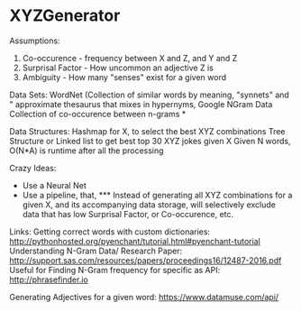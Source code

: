 # XYZGenerator

Assumptions: 

1. Co-occurence - frequency between X and Z, and Y and Z
2. Surprisal Factor - How uncommon an adjective Z is
3. Ambiguity - How many "senses" exist for a given word

Data Sets: 
WordNet (Collection of similar words by meaning, "synnets" and "
	approximate thesaurus that mixes in hypernyms, 
Google NGram Data
	Collection of co-occurence between n-grams
	* 
	

Data Structures:
Hashmap for X, to select the best XYZ combinations
Tree Structure or Linked list to get best top 30 XYZ jokes given X
Given N words, O(N*A) is runtime after all the processing

Crazy Ideas:
   - Use a Neural Net
   - Use a pipeline, that, *** Instead of generating all XYZ combinations for a given X,
	and its accompanying data storage, will selectively exclude
	data that has low Surprisal Factor, or Co-occurence, etc.



Links: 
Getting correct words with custom dictionaries: http://pythonhosted.org/pyenchant/tutorial.html#pyenchant-tutorial
Understanding N-Gram Data/ Research Paper: http://support.sas.com/resources/papers/proceedings16/12487-2016.pdf
Useful for Finding N-Gram frequency for specific as API: http://phrasefinder.io

Generating Adjectives for a given word: https://www.datamuse.com/api/
